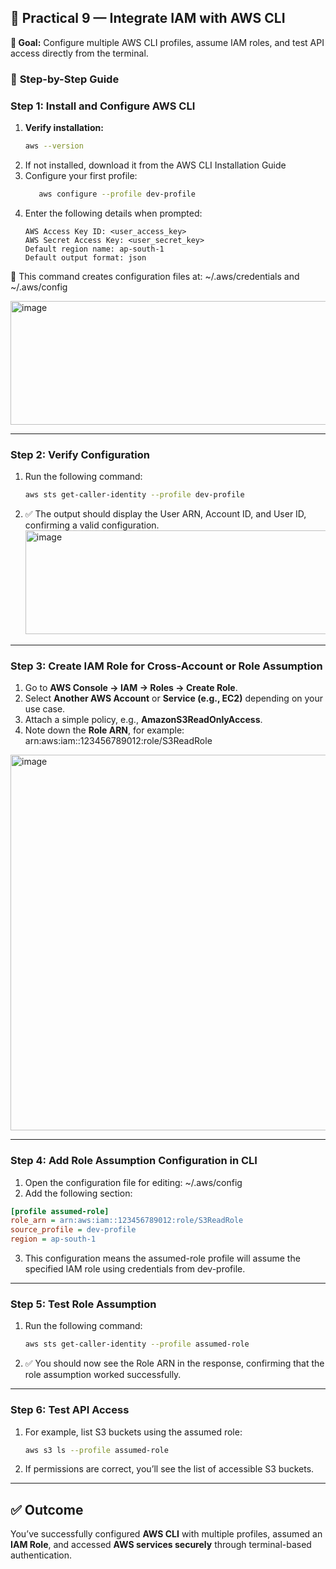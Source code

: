 ## 🧠 **Practical 9 — Integrate IAM with AWS CLI**

**🎯 Goal:** Configure multiple AWS CLI profiles, assume IAM roles, and test API access directly from the terminal.

### 🔹 **Step-by-Step Guide**

### **Step 1: Install and Configure AWS CLI**

1. **Verify installation:**
   ```bash
   aws --version
   ```
2. If not installed, download it from the AWS CLI Installation Guide
3. Configure your first profile:
   ```bash
      aws configure --profile dev-profile
   ```
4. Enter the following details when prompted:
   ```pgsql
   AWS Access Key ID: <user_access_key>
   AWS Secret Access Key: <user_secret_key>
   Default region name: ap-south-1
   Default output format: json
   ```
 📁 This command creates configuration files at:
  ~/.aws/credentials and ~/.aws/config

  <img width="742" height="198" alt="image" src="https://github.com/user-attachments/assets/10267b34-4673-4c1b-8c42-a64b3bf279d6" />

 ---

 ### **Step 2: Verify Configuration**

1. Run the following command:
   ```bash
   aws sts get-caller-identity --profile dev-profile
   ```
2. ✅ The output should display the User ARN, Account ID, and User ID, confirming a valid configuration.
   <img width="789" height="166" alt="image" src="https://github.com/user-attachments/assets/97880267-76c4-4d8e-89f7-29542d1e8390" />

   
---

### **Step 3: Create IAM Role for Cross-Account or Role Assumption**
1. Go to **AWS Console → IAM → Roles → Create Role**.  
2. Select **Another AWS Account** or **Service (e.g., EC2)** depending on your use case.  
3. Attach a simple policy, e.g., **AmazonS3ReadOnlyAccess**.  
4. Note down the **Role ARN**, for example: arn:aws:iam::123456789012:role/S3ReadRole
<img width="1608" height="601" alt="image" src="https://github.com/user-attachments/assets/65258597-9eb4-4875-b470-ec9a0aaf2a52" />

---

### **Step 4: Add Role Assumption Configuration in CLI**
1. Open the configuration file for editing: ~/.aws/config
2. Add the following section:
```ini
[profile assumed-role]
role_arn = arn:aws:iam::123456789012:role/S3ReadRole
source_profile = dev-profile
region = ap-south-1
```
3. This configuration means the assumed-role profile will assume the specified IAM role using credentials from dev-profile.

---

### **Step 5: Test Role Assumption**

1. Run the following command:
   ```bash
   aws sts get-caller-identity --profile assumed-role
   ```
2. ✅ You should now see the Role ARN in the response, confirming that the role assumption worked successfully.

---
### **Step 6: Test API Access**

1. For example, list S3 buckets using the assumed role:
   ```bash
   aws s3 ls --profile assumed-role
   ```
2. If permissions are correct, you’ll see the list of accessible S3 buckets.

---

## ✅ Outcome

You’ve successfully configured **AWS CLI** with multiple profiles, assumed an **IAM Role**, and accessed **AWS services securely** through terminal-based authentication.


   


